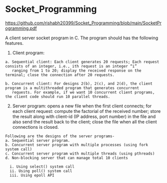 # Socket_Programming
https://github.com/rishabh20399/Socket_Programming/blob/main/SocketProgramming.pdf

A client server socket program in C. The program should has the following features. 

  1. Client program: 
  
    a. Sequential client: Each client generates 20 requests; Each request consists of an integer, i.e., ith request is an integer “i” 
       ranging from 1 to 20; display the received response on the terminal; close the connection after 20 requests.
    
    b. Concurrent client: For designs 2(b), 2(c), and 2(d), the client program is a multithreaded program that generates concurrent 
       requests. For example, if we want 10 concurrent client programs, the client code should run 10 parallel threads. 
    
  2. Server program: opens a new file when the first client connects; for each client request: compute the factorial of the received number; store the result along          with client-id (IP address, port number) in the file and also send the result back to the client; close the file when all the client connections is closed. 
  
    Following are the designs of the server programs- 
    a. Sequential server program.
    b. Concurrent server program with multiple processes (using fork system call) 
    c. Concurrent server program with multiple threads (using pthreads) 
    d. Non-blocking server that can manage total 10 clients 
    
      i. Using select() system call 
      ii. Using poll() system call  
      iii. Using epoll API


